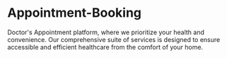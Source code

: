 # Appointment-Booking
 Doctor's Appointment platform, where we prioritize your health and convenience.  Our comprehensive suite of services is designed to ensure accessible and efficient healthcare from the comfort of your home.
